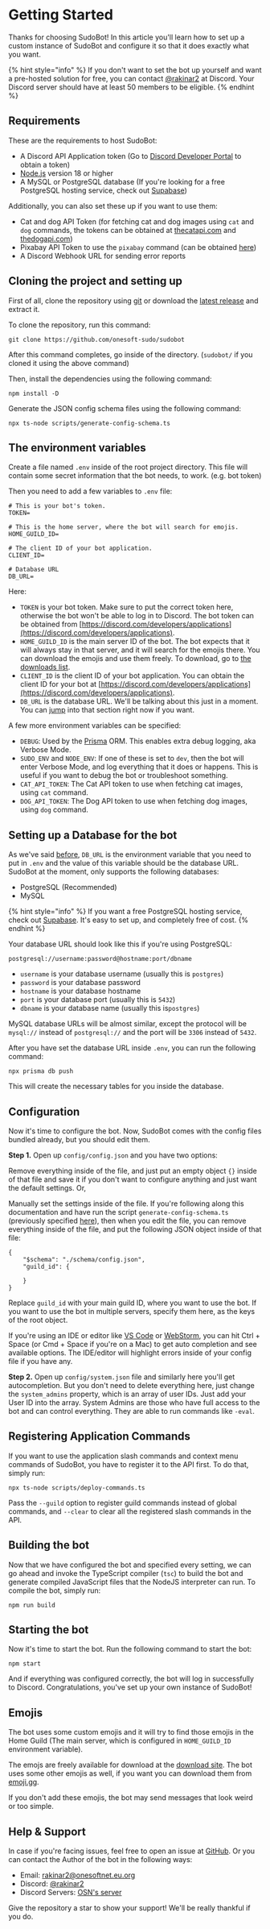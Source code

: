 # Getting Started

Thanks for choosing SudoBot! In this article you'll learn how to set up a custom instance of SudoBot and configure it so that it does exactly what you want.

{% hint style="info" %}
If you don't want to set the bot up yourself and want a pre-hosted solution for free, you can contact [@rakinar2](https://discord.com/users/774553653394538506) at Discord. Your Discord server should have at least 50 members to be eligible.
{% endhint %}

## Requirements

These are the requirements to host SudoBot:

* A Discord API Application token (Go to [Discord Developer Portal](https://discord.com/developers/applications) to obtain a token)
* [Node.js](https://nodejs.org) version 18 or higher
* A MySQL or PostgreSQL database (If you're looking for a free PostgreSQL hosting service, check out [Supabase](https://supabase.com))

Additionally, you can also set these up if you want to use them:

* Cat and dog API Token (for fetching cat and dog images using `cat` and `dog` commands, the tokens can be obtained at [thecatapi.com](https://thecatapi.com) and [thedogapi.com](https://thedogapi.com))
* Pixabay API Token to use the `pixabay` command (can be obtained [here](https://pixabay.com/api/docs/))
* A Discord Webhook URL for sending error reports

## Cloning the project and setting up

First of all, clone the repository using [git](https://git-scm.com) or download the [latest release](https://github.com/onesoft-sudo/sudobot/releases/latest) and extract it.

To clone the repository, run this command:

```
git clone https://github.com/onesoft-sudo/sudobot
```

After this command completes, go inside of the directory. (`sudobot/` if you cloned it using the above command)

Then, install the dependencies using the following command:

```
npm install -D
```

Generate the JSON config schema files using the following command:

```
npx ts-node scripts/generate-config-schema.ts
```

## The environment variables

Create a file named `.env` inside of the root project directory. This file will contain some secret information that the bot needs, to work. (e.g. bot token)

Then you need to add a few variables to `.env` file:

```
# This is your bot's token.
TOKEN=

# This is the home server, where the bot will search for emojis.
HOME_GUILD_ID=

# The client ID of your bot application.
CLIENT_ID=

# Database URL
DB_URL=
```

Here:

* `TOKEN` is your bot token. Make sure to put the correct token here, otherwise the bot won't be able to log in to Discord. The bot token can be obtained from [https://discord.com/developers/applications](https://discord.com/developers/applications).
* `HOME_GUILD_ID` is the main server ID of the bot. The bot expects that it will always stay in that server, and it will search for the emojis there. You can download the emojis and use them freely. To download, go to [the downloads list](https://www.onesoftnet.eu.org/downloads/sudo/emojis/).
* `CLIENT_ID` is the client ID of your bot application. You can obtain the client ID for your bot at [https://discord.com/developers/applications](https://discord.com/developers/applications).
* `DB_URL` is the database URL. We'll be talking about this just in a moment. You can [jump](getting-started.md#setting-up-a-database-for-the-bot) into that section right now if you want.

A few more environment variables can be specified:

* `DEBUG`: Used by the [Prisma](https://prisma.io/) ORM. This enables extra debug logging, aka Verbose Mode.
* `SUDO_ENV` and `NODE_ENV`: If one of these is set to `dev`, then the bot will enter Verbose Mode, and log everything that it does or happens. This is useful if you want to debug the bot or troubleshoot something.
* `CAT_API_TOKEN`: The Cat API token to use when fetching cat images, using `cat` command.
* `DOG_API_TOKEN`: The Dog API token to use when fetching dog images, using `dog` command.

## Setting up a Database for the bot

As we've said [before](getting-started.md#configuration-and-the-environment-variables), `DB_URL` is the environment variable that you need to put in `.env` and the value of this variable should be the database URL. SudoBot at the moment, only supports the following databases:

* PostgreSQL (Recommended)
* MySQL

{% hint style="info" %}
If you want a free PostgreSQL hosting service, check out [Supabase](https://supabase.com/). It's easy to set up, and completely free of cost.
{% endhint %}

Your database URL should look like this if you're using PostgreSQL:

```
postgresql://username:password@hostname:port/dbname
```

* `username` is your database username (usually this is `postgres`)
* `password` is your database password
* `hostname` is your database hostname
* `port` is your database port (usually this is `5432`)
* `dbname` is your database name (usually this is`postgres`)

MySQL database URLs will be almost similar, except the protocol will be `mysql://` instead of `postgresql://` and the port will be `3306` instead of `5432`.

After you have set the database URL inside `.env`, you can run the following command:

```
npx prisma db push
```

This will create the necessary tables for you inside the database.

## Configuration

Now it's time to configure the bot. Now, SudoBot comes with the config files bundled already, but you should edit them.

**Step 1.** Open up `config/config.json` and you have two options:

Remove everything inside of the file, and just put an empty object `{}` inside of that file and save it if you don't want to configure anything and just want the default settings. Or,

Manually set the settings inside of the file. If you're following along this documentation and have run the script `generate-config-schema.ts` (previously specified [here](getting-started.md#cloning-the-project-and-setting-up)), then when you edit the file, you can remove everything inside of the file, and put the following JSON object inside of that file:

```
{
    "$schema": "./schema/config.json",
    "guild_id": {
        
    }
}
```

Replace `guild_id` with your main guild ID, where you want to use the bot. If you want to use the bot in multiple servers, specify them here, as the keys of the root object.

If you're using an IDE or editor like [VS Code](https://code.visualstudio.com/) or [WebStorm](https://www.jetbrains.com/webstorm/), you can hit Ctrl + Space (or Cmd + Space if you're on a Mac) to get auto completion and see available options. The IDE/editor will highlight errors inside of your config file if you have any.

**Step 2.** Open up `config/system.json` file and similarly here you'll get autocompletion. But you don't need to delete everything here, just change the `system_admins` property, which is an array of user IDs. Just add your User ID into the array. System Admins are those who have full access to the bot and can control everything. They are able to run commands like `-eval`.

## Registering Application Commands

If you want to use the application slash commands and context menu commands of SudoBot, you have to register it to the API first. To do that, simply run:

```
npx ts-node scripts/deploy-commands.ts
```

Pass the `--guild` option to register guild commands instead of global commands, and `--clear` to clear all the registered slash commands in the API.

## Building the bot

Now that we have configured the bot and specified every setting, we can go ahead and invoke the TypeScript compiler (`tsc`) to build the bot and generate compiled JavaScript files that the NodeJS interpreter can run. To compile the bot, simply run:

```
npm run build
```

## Starting the bot

Now it's time to start the bot. Run the following command to start the bot:

```
npm start
```

And if everything was configured correctly, the bot will log in successfully to Discord. Congratulations, you've set up your own instance of SudoBot!

## Emojis

The bot uses some custom emojis and it will try to find those emojis in the Home Guild (The main server, which is configured in `HOME_GUILD_ID` environment variable).&#x20;

The emojs are freely available for download at the [download site](https://www.onesoftnet.eu.org/downloads/sudo/emojis/). The bot uses some other emojis as well, if you want you can download them from [emoji.gg](https://emoji.gg).&#x20;

If you don't add these emojis, the bot may send messages that look weird or too simple.

## Help & Support

In case if you're facing issues, feel free to open an issue at [GitHub](https://github.com/onesoft-sudo/sudobot/issues). Or you can contact the Author of the bot in the following ways:

* Email: [rakinar2@onesoftnet.eu.org](mailto:rakinar2@onesoftnet.eu.org)
* Discord: [@rakinar2](https://discord.com/users/774553653394538506)
* Discord Servers: [OSN's server](https://discord.gg/JJDy9SHzGv)

Give the repository a star to show your support! We'll be really thankful if you do.
